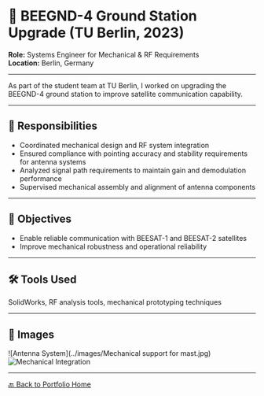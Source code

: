 # 📡 BEEGND-4 Ground Station Upgrade (TU Berlin, 2023)

**Role:** Systems Engineer for Mechanical & RF Requirements  
**Location:** Berlin, Germany

---

As part of the student team at TU Berlin, I worked on upgrading the BEEGND-4 ground station to improve satellite communication capability.

---

## 🔧 Responsibilities

- Coordinated mechanical design and RF system integration
- Ensured compliance with pointing accuracy and stability requirements for antenna systems
- Analyzed signal path requirements to maintain gain and demodulation performance
- Supervised mechanical assembly and alignment of antenna components

---

## 🎯 Objectives

- Enable reliable communication with BEESAT-1 and BEESAT-2 satellites
- Improve mechanical robustness and operational reliability

---

## 🛠️ Tools Used
SolidWorks, RF analysis tools, mechanical prototyping techniques

---

## 📸 Images

![Antenna System](../images/Mechanical support for mast.jpg)
![Mechanical Integration](../images/Mount_Stress.jpg)

---

[🔙 Back to Portfolio Home](index.md)
